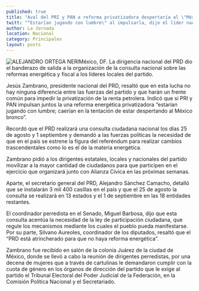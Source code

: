 ```yaml
---
published: true
title: "Aval del PRI y PAN a reforma privatizadora despertaría al \"México bronco\": PRD"
twitt: "“Estarían jugando con lumbre\" al impulsarla, dijo el líder nacional perredista, Jesús Zambrano"
author: La Jornada
location: Nacional
category: Principales
layout: posts
---
```


![ALEJANDRO ORTEGA NERI](http://i.imgur.com/RqUSnowm.jpg)México, DF. La dirigencia nacional del PRD dio el banderazo de salida a la organización de la consulta nacional sobre las reformas energética y fiscal a los líderes locales del partido.

Jesús Zambrano, presidente nacional del PRD, resaltó que en esta lucha no hay ninguna diferencia entre las fuerzas del partido y que harán un frente común para impedir la privatización de la renta petrolera. Indicó que si PRI y PAN impulsan juntos la una reforma energética privatizadora “estarían jugando con lumbre; caerían en la tentación de estar despertando al México bronco”.

Recordó que el PRD realizará una consulta ciudadana nacional los días 25 de agosto y 1 septiembre y demandó a las fuerzas políticas la necesidad de que en el país se estrene la figura del referéndum para realizar cambios trascendentales como lo es el de la materia energética.

Zambrano pidió a los dirigentes estatales, locales y nacionales del partido movilizar a la mayor cantidad de ciudadanos para que participen en el ejercicio que organizará junto con Alianza Cívica en las próximas semanas.

Aparte, el secretario general del PRD, Alejandro Sánchez Camacho, detalló que se instalarán 3 mil 400 casillas en el país y que el 25 de agosto la consulta se realizará en 13 estados y el 1 de septiembre en las 18 entidades restantes.

El coordinador perredista en el Senado, Miguel Barbosa, dijo que esta consulta acentúa la necesidad de la ley de participación ciudadana, que regule los mecanismos mediante los cuales el pueblo pueda manifestarse. Por su parte, Silvano Aureoles, coordinador de los diputados, resaltó que el “PRD está atrincherado para que no haya reforma energética”.

Zambrano fue recibido en salón de la colonia Juárez de la ciudad de México, donde se llevó a cabo la reunión de dirigentes perredistas, por una decena de mujeres que a través de cartulinas le demandaron cumplir con la cuota de género en los órganos de dirección del partido que le exige al partido el Tribunal Electoral del Poder Judicial de la Federación, en la Comisión Política Nacional y el Secretariado.
